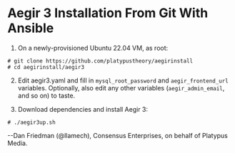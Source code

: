 Aegir 3 Installation From Git With Ansible
==========================================

1. On a newly-provisioned Ubuntu 22.04 VM, as root:

```
# git clone https://github.com/platypustheory/aegirinstall
# cd aegirinstall/aegir3
```

2. Edit aegir3.yaml and fill in `mysql_root_password` and `aegir_frontend_url` variables. Optionally, also edit any other variables (`aegir_admin_email`, and so on) to taste.

3. Download dependencies and install Aegir 3:

```
# ./aegir3up.sh 
```

--Dan Friedman (@llamech), Consensus Enterprises, on behalf of Platypus Media.
